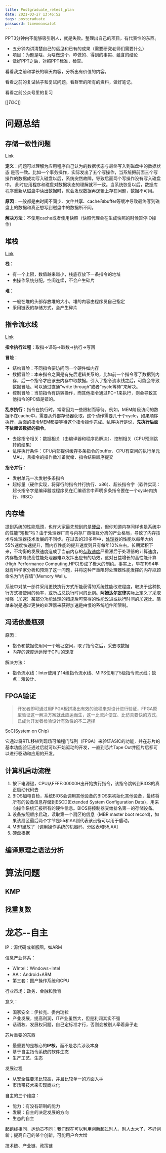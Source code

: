```yaml
---
title: Postgraduate_retest_plan
date: 2021-03-27 13:46:52
tags: postgraduate
password: timemeansalot
---
```




PPT3分钟内不能够吸引别人，就是失败。整理出自己的项目，有代表性的东西。

- 五分钟内讲清楚自己的远见和已有的成果（需要研究老师们需要什么）
- 项目：为题是啥、为啥做这个、咋做的、得到的事实、蕴含的结论
- 做好PPT之后，对照PPT标准，检查。

看看我之前和学长的聊天内容，分析出有价值的内容。

看看之前的复试帖子和复试问题。看群里的所有的资料，做好笔记。

看看之前公众号里的复习



[[_TOC_]]





# 问题总结

## 存储一致性问题

[Link](https://blog.csdn.net/tianhandigeng/article/details/83906323)

**定义**：问题可以理解为应用程序自己认为的数据状态与最终写入到磁盘中的数据状态 是否一致。比如一个事务操作，实际发出了五个写操作，当系统把前面三个写操作的数据成功写入磁盘以后，系统突然故障，导致后面两个写操作没有写入磁盘中。 此时应用程序和磁盘对数据状态的理解就不一致。当系统恢复以后，数据库程序重新从磁盘中读出数据时，就会发现数据再逻辑上存在问题，数据不可用。

**原因**：一般都是由时间不同步、文件共享、cache和buffer等缓冲导致最终写到磁盘上的数据和真正想写到磁盘中的数据所不同。

**解决方法**：不使用cache或者使用快照（快照代理会在生成快照的时候暂停IO操作）



## 堆栈

[Link](https://blog.csdn.net/weixin_31663397/article/details/112737118)

**栈**：

- 有一个上限，数值越来越小，栈底存放下一条指令的地址
- 由操作系统分配，空间连续，不会产生碎片



**堆**：

- 一般在堆的头部存放堆的大小，堆的内容由程序员自己指定
- 采用链表的存储方式，会产生碎片





## 指令流水线

[Link](https://blog.csdn.net/weixin_30667649/article/details/98393618)

**指令执行过程**：取指->译码->取数->执行->写回



**冒险**：

- 结构冒险：不同指令要访问同一个硬件如内存
- 数据冒险：本来指令之间是有先后逻辑关系的，比如前一个指令写了数据到内存，后一个指令才应该去内存中取数据。引入了指令流水线之后，可能会导致数据冒险。可以通过直通”write through”或者“cycle等待"来解决。
- 控制冒险：当前指令有跳转操作，而其他指令通过PC+1来执行，则会导致其他指令的PC值是错的。



**乱序执行**：指令在执行时，常常因为一些限制而等待。例如，MEM阶段访问的数据不在cache中，需要从外部存储器获取，这个动作需要几十个cycle，如果顺序执行，后面的指令MEM都要等待这个指令操作完成。乱序执行是说，**先执行后面不依赖该数据的指令**。

- 去除指令相关：数据相关（由编译器和程序员解决）、控制相关（CPU预测跳转的结果）
- 乱序执行条件：CPU内部提供缓存多条指令的buffer、CPU有空闲的执行单元MAU，且指令的操作数准备就绪、指令结果顺序提交



**指令并行**：

- 发射单元一次发射多条指令
- 超标量（硬件实现，将穿行的指令并行执行、x86）、超长指令字（软件实现：超长指令字是编译器或程序员在汇编语言中声明多条指令要在一个cycle内执行、RISC）



## 内存墙

提到系统的性能瓶颈，也许大家最先想到的是[硬盘](https://baike.baidu.com/item/硬盘)，但你知道内存同样也是系统中的性能“短板”吗？由于处理器厂商与内存厂商相互分离的产业格局，导致了内存技术与处理器技术发展的不同步。在过去的20多年中，[处理器](https://baike.baidu.com/item/处理器)的性能以每年大约55%速度快速提升，而内存性能的提升速度则只有每年10%左右。长期累积下来，不均衡的发展速度造成了当前内存的[存取速度](https://baike.baidu.com/item/存取速度/12720755)严重滞后于处理器的计算速度，内存瓶颈导致高性能处理器难以发挥出应有的功效，这对日益增长的高性能计算(High Performance Computing,HPC)形成了极大的制约。事实上，早在1994年就有科学家分析和预测了这一问题，并将这种严重阻碍处理器性能发挥的内存瓶颈命名为"内存墙"(Memory Wall)。

系统中对某一部件采用更快执行方式所能获得的系统性能改进程度，取决于这种执行方式被使用的频率，或所占总执行时间的比例。**阿姆达尔定律**实际上定义了采取增强（加速）某部分功能处理的措施后可获得的性能改进或执行时间的加速比。简单来说是通过更快的处理器来获得加速是由慢的系统组件所限制。



## 冯诺依曼瓶颈

原因：

- 指令和数据使用同一个地址空间，取了指令之后，采去取数据
- 内存的速度远远慢于CPU的速度

解决方法：

- 指令流水线：Inter使用了14级指令流水线、MIPS使用了5级指令流水线；缺点：难设计、





## FPGA验证

> 开发者即可通过用FPGA板拼凑出有效的流程来对设计进行验证，FPGA原型验证这一解决方案就此应运而生，这一比流片便宜、比仿真要快的方式，已成为开发者检验设计有效性的不二选择

SoC(System on Chip)

它通过将RTL移植到现场可编程门阵列（FPGA）来验证ASIC的功能，并在芯片的基本功能验证通过后就可以开始驱动的开发，一直到芯片Tape Out并回片后都可以进行驱动和应用的开发。



## 计算机启动流程

1. 按下电源键，CPU从FFFF:00000H出开始执行指令，该指令跳转到BIOS的真正启动代码去
2. BIOS加电自检，系统BIOS会调用其他设备的BIOS来初始化其他设备，最终将所有的设备信息存储到ESCD(Extended System Configuration Data)，用来向操作系统汇报所有的硬件信息。BIOS将控制器交给排名第一的存储设备。
3. 设备按照顺序启动，读取第一个扇区的信息（MBR master boot record)，如果该扇区最后两个字节是55和AA则代表该设备可以用于启动。
4. MBR里放了（调用操作系统的机器码、分区表和55,AA）
5. 硬盘根据





## 编译原理之语法分析









# 算法问题

## KMP

## 找重复数







# 龙芯--自主

IP：源代码或者版图，如ARM



信息产业体系：

- WIntel：Windows+Intel
- AA：Android+ARM
- 第三套：国产操作系统和CPU



行业市场：政务、金融和教育



意义：

- 国家安全：伊拉克、委内瑞拉
- 产业发展，提高利润，IT产业虽然大，但是利润其实不强
- 话语权、发展权问题，自己定标准才行，否则会被别人牵着鼻子走



芯片重要的东西

- 最重要的是核心的**IP核**，而不是芯片涉及本身
- 基于自主指令系统的软件生态
- 生产工艺、生态



发展过程

- 从安全性要求比较高，并且比较单一的方面入手
- 市场带技术来实现商业化



自主的三个维度：

- 能力：有没有研制的能力
- 发展：自主的决定发展的方向
- 生态的自主



起跑线相同，运动员不同；我们现在可以利用创新超过别人，别人太大了，不好创新；提高自己的某个创新，可能用户会大增

技术链、产业链、政策链